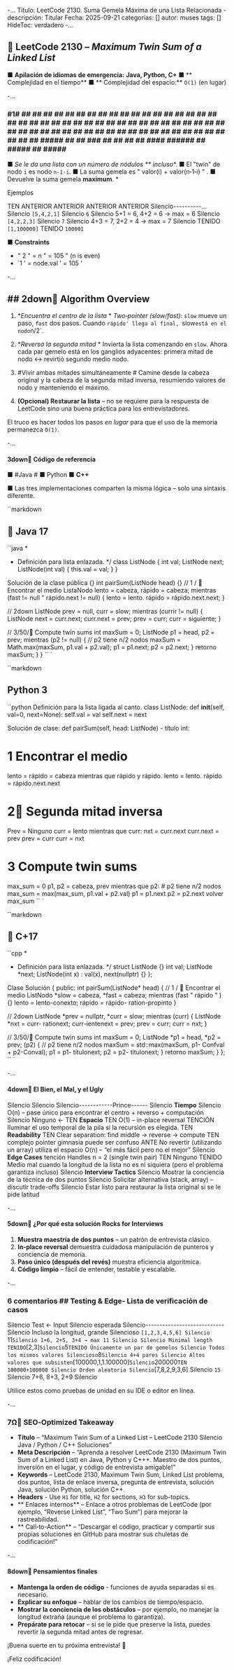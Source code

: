-...
Título: LeetCode 2130. Suma Gemela Máxima de una Lista Relacionada -
descripción: Titular
Fecha: 2025-09-21
categorías: []
autor: muses
tags: []
HideToc: verdadero
-...
## 📌 LeetCode 2130 – *Maximum Twin Sum of a Linked List*
■ **Apilación de idiomas de emergencia:** **Java, Python, C+**
■ ** Complejidad en el tiempo**
■ ** Complejidad del espacio:** `O(1)` (en lugar)

-...

### #1# ## ## ## ## ## ## ## ## ## ## ## ## ## ## ## ## ## ## ## ## ## ## ## ## ## ## ## ## ## ## ## ## ## ## ## ## ## ## ## ## ## ## ## ## ## ## ## ## ## ## ## ## ## ## ## ## ## ## ## ## ## ##### ## ## ### ## ## ## ## #### ###### ## ##### ## ##### ####################################################################################

■ *Se le da una lista con un número de nódulos ** incluso**.
■ El "twin" de nodo `i` es nodo `n‐1‐i`.
■ La suma gemela es " valor(i) + valor(n‐1‐i) " .
■ Devuelve la suma gemela **maximum**. *

Ejemplos

TEN ANTERIOR ANTERIOR ANTERIOR ANTERIOR
Silencio----------...
Silencio `[5,4,2,1]` Silencio `6` Silencio 5+1 = 6, 4+2 = 6 → max = 6
Silencio `[4,2,2,3]` Silencio `7` Silencio 4+3 = 7, 2+2 = 4 → max = 7 Silencio
TENIDO `[1,100000]` TENIDO `100001`

■ **Constraints**
* " 2 " = n " = 105 " (n is even)
* `1 ' = node.val ' = 105 '

-...

## ## 2down⃣ Algorithm Overview

1. **Encuentra el centro de la lista* *
*Two‐pointer (slow/fast)*: `slow` mueve un paso, `fast` dos pasos.
Cuando `rápido' llega al final, `slow` está en el nodo `n/2`.

2. **Reversa la segunda mitad* *
Invierta la lista comenzando en `slow`.
Ahora cada par gemelo está en los ganglios adyacentes: primera mitad de nodo ↔ revirtió segundo medio nodo.

3. #Vivir ambas mitades simultáneamente #
Camine desde la cabeza original y la cabeza de la segunda mitad inversa, resumiendo valores de nodo y manteniendo el máximo.

4. **(Opcional) Restaurar la lista** – no se requiere para la respuesta de LeetCode sino una buena práctica para los entrevistadores.

El truco es hacer todos los pasos *en lugar* para que el uso de la memoria permanezca `O(1)`.

-...

#### 3down⃣ Código de referencia

■ #Java #
■ Python
■ **C++**

■ Las tres implementaciones comparten la misma lógica – solo una sintaxis diferente.

``markdown
## 🔧 Java 17

``java
*
* Definición para lista enlazada.
*/
class ListNode {
int val;
ListNode next;
ListNode(int val) { this.val = val; }
}

Solución de la clase pública {}
int pairSum(ListNode head) {}
// 1 / ⃣ Encontrar el medio
ListaNodo lento = cabeza, rápido = cabeza;
mientras (fast != null " rápido.next != null) {
lento = lento.
rápido = rápido.next.next;
}

// 2down
ListNode prev = null, curr = slow;
mientras (currir != null) {
ListNode next = curr.next;
curr.next = prev;
prev = curr;
curr = siguiente;
}

// 3/50/⃣ Compute twin sums
int maxSum = 0;
ListNode p1 = head, p2 = prev;
mientras (p2 != null) { // p2 tiene n/2 nodos
maxSum = Math.max(maxSum, p1.val + p2.val);
p1 = p1.next;
p2 = p2.next;
}
retorno maxSum;
}
}
`` `

``markdown
## Python 3

``python
Definición para la lista ligada al canto.
class ListNode:
def __init__(self, val=0, next=None):
self.val = val
self.next = next

Solución de clase:
def pairSum(self, head: ListNode) - título int:
# 1 Encontrar el medio
lento = rápido = cabeza
mientras que rápido y rápido.
lento = lento.
rápido = rápido.next.next

# 2⃣ Segunda mitad inversa
Prev = Ninguno
curr = lento
mientras que curr:
nxt = curr.next
curr.next = prev
prev = curr
curr = nxt

# 3️ Compute twin sums
max_sum = 0
p1, p2 = cabeza, prev
mientras que p2: # p2 tiene n/2 nodos
max_sum = max(max_sum, p1.val + p2.val)
p1 = p1.next
p2 = p2.next
volver max_sum
`` `

``markdown
## 🔧 C+17

``cpp
*
* Definición para lista enlazada.
*/
struct ListNode {}
int val;
ListNode *next;
ListNode(int x) : val(x), next(nullptr) {}
};

Clase Solución {
public:
int pairSum(ListNode* head) {
// 1 / ⃣ Encontrar el medio
ListNodo *slow = cabeza, *fast = cabeza;
mientras (fast " rápido " ) {}
lento = lento-conexto;
rápido = rápido- ration-propinto
}

// 2down
ListNode *prev = nullptr, *curr = slow;
mientras (curr) {
ListNode *nxt = curr- rationext;
curr-ientenext = prev;
prev = curr;
curr = nxt;
}

// 3/50/⃣ Compute twin sums
int maxSum = 0;
ListNode *p1 = head, *p2 = prev;
(p2) { // p2 tiene n/2 nodos
maxSum = std::max(maxSum, p1- Confval + p2-Conval);
p1 = p1- títulonext;
p2 = p2- títulonext;
}
retorno maxSum;
}
};
`` `

-...

#### 4down⃣ El Bien, el Mal, y el Ugly

Silencio Silencio
Silencio------------Prince------
Silencio **Tiempo** Silencio O(n) – pase único para encontrar el centro + reverso + computación Silencio Ninguno ←
TEN **Espacio** TEN O(1) – in-place reversal TENCIÓN Iluminar el uso temporal de la pila si la recursión es elegida.
TEN **Readability** TEN Clear separation: find middle → reverse → compute TEN complejo pointer gimnasia puede ser confuso ANTE No revertir (utilizando un array) utiliza el espacio O(n) – “el más fácil pero no el mejor”
Silencio **Edge Cases** tención Handles n = 2 (single twin pair) TEN Ninguno TENIDO Medio mal cuando la longitud de la lista no es ni siquiera (pero el problema garantiza incluso)
Silencio **Interview Tactics** Silencio Mostrar la conciencia de la técnica de dos puntos Silencio Solicitar alternativa (stack, array) – discutir trade-offs Silencio Estar listo para restaurar la lista original si se le pide latitud

-...

#### 5down⃣ ¿Por qué esta solución Rocks for Interviews

1. **Muestra maestría de dos puntos** – un patrón de entrevista clásico.
2. **In-place reversal** demuestra cuidadosa manipulación de punteros y conciencia de memoria.
3. **Paso único (después del revés)** muestra eficiencia algorítmica.
4. **Código limpio** – fácil de entender, testable y escalable.

-...

### 6 comentarios ## Testing & Edge‐ Lista de verificación de casos

Silencio Test ← Input Silencio esperada
Silencio----------------------------
Silencio Incluso la longitud, grande Silencioso `[1,2,3,4,5,6] Silencio `11` Silencio 1+6, 2+5, 3+4 → max 11 Silencio
Silencio Minimal length TENIDO `[2,3]` Silencio `5` TENIDO Únicamente un par de gemelos
Silencio Todos los mismos valores Silencioso `8` Silencio 4+4 pares
Silencio Altos valores que subsisten `[100000,1,1.100000]` Silencio `200000` TEN 100000+100000
Silencio Orden aleatoria Silencio `[7,8,2,9,3,6] Silencio `15` Silencio 7+6, 8+3, 2+9 Silencio

Utilice estos como pruebas de unidad en su IDE o editor en línea.

-...

### 7Ω⃣ SEO‐Optimized Takeaway

- **Título** – “Maximum Twin Sum of a Linked List – LeetCode 2130 Silencio Java / Python / C++ Soluciones”
- **Meta Descripción** – “Aprenda a resolver LeetCode 2130 (Maximum Twin Sum of a Linked List) en Java, Python y C+++. Maestro de dos puntos, inversión en el lugar, y código de entrevista amigable!”
- **Keywords** – LeetCode 2130, Maximum Twin Sum, Linked List problema, dos puntos, lista de enlace inversa, pregunta de entrevista, solución Java, solución Python, solución C++.
- **Headers** - Use `H1` for title, `H2` for sections, `H3` for sub-topics.
- ** Enlaces internos** – Enlace a otros problemas de LeetCode (por ejemplo, “Reverse Linked List”, “Two Sum”) para mejorar la rastreabilidad.
- ** Call‐to-Action** – “Descargar el código, practicar y compartir sus propias soluciones en GitHub para mostrar sus chuletas de codificación!”

-...

#### 8down⃣ Pensamientos finales

- **Mantenga la orden de código** - funciones de ayuda separadas si es necesario.
- **Explicar su enfoque** – hablar de los cambios de tiempo/espacio.
- **Mostrar la conciencia de los obstáculos** – por ejemplo, no manejar la longitud extraña (aunque el problema lo garantiza).
- **Prepárate para retocar** – si se le pide que preserve la lista, puedes revertir la segunda mitad antes de regresar.

¡Buena suerte en tu próxima entrevista! 🚀

¡Feliz codificación!
